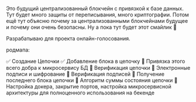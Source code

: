 Это будущий централизованный блокчейн с привязкой к базе данных.
Тут будет много защиты от переписывания, много криптографии.
Потом ещё тут объясню почему за централизованными блокчейнами будущее и почему они очень безопасны.
Ну а пока тут будет этот смайлик :beers:

Разрабатываю для проекта онлайн-голосования.

родмапа:

:white_check_mark: Создание Цепочки
:white_check_mark: Добавление блока в цепочку
:black_square_button: Привязка этого всего добра к микросервису БД
:black_square_button: Верификация цепочки
:black_square_button: Электронные подписи и шифрование
:black_square_button: Верификация подписей
:black_square_button: Получение последнего блока цепочки
:black_square_button: Алгоритм суммы состояния цепочки
:black_square_button: Настройка докера, закрытие портов, настройка микросервисной архитектуры для полноценного использования на бекенде
